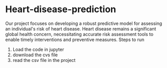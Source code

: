# Heart-disease-prediction
Our project focuses on developing a robust predictive model for assessing an individual's risk of heart disease. Heart disease remains a significant global health concern, necessitating accurate risk assessment tools to enable timely interventions and preventive measures.
Steps to run 
1) Load the code in jupyter
2) download the cvs file
3) read the csv file in the project
